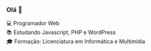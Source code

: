 ### Olá 👋

💻 Programador Web <br>
📚 Estudando Javascript, PHP e WordPress <br>
🎓 Formação: Licenciatura em Informática e Multimídia <br>
